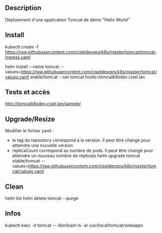 ## Description
Déploiement d'une application Tomcat de démo "Hello World"

## Install
kubectl create -f https://raw.githubusercontent.com/ciseldevops/k8s/master/tomcat/tomcat-ingress.yaml

helm install --name tomcat --values=https://raw.githubusercontent.com/ciseldevops/k8s/master/tomcat/values.yaml stable/tomcat  --set tomcat.hosts=tomcatk8sdev.cisel.lan

## Tests et accès
http://tomcatk8sdev.cisel.lan/sample/

## Upgrade/Resize
Modifier le fichier yaml : 
 - le tag du repository correspond à la version. Il peut être changé pour atteindre une nouvelle version
 - replicaCount correspond au nombre de pods. Il peut être changé pour atteindre un nouveau nombre de réplicats
helm upgrade tomcat stable/tomcat --values=https://raw.githubusercontent.com/ciseldevops/k8s/master/tomcat/values.yaml

## Clean
helm list
helm delete tomcat --purge

## Infos
kubectl exec -it tomcat -- /bin/bash
ls -al /usr/local/tomcat/webapps
